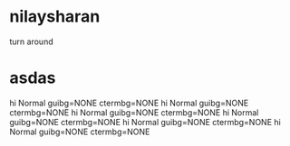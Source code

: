 # nilaysharan
turn around 
# asdas

hi Normal guibg=NONE ctermbg=NONE
hi Normal guibg=NONE ctermbg=NONE
hi Normal guibg=NONE ctermbg=NONE
hi Normal guibg=NONE ctermbg=NONE
hi Normal guibg=NONE ctermbg=NONE
hi Normal guibg=NONE ctermbg=NONE

 
